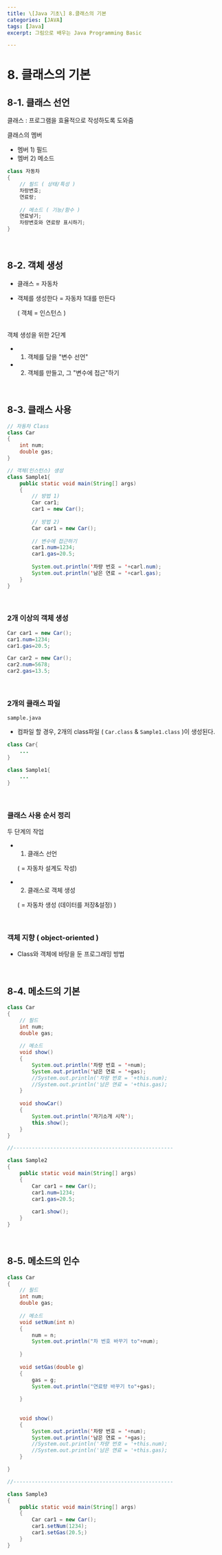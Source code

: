 ```yaml
---
title: \[Java 기초\] 8.클래스의 기본
categories: [JAVA]
tags: [Java]
excerpt: 그림으로 배우는 Java Programming Basic

---
```


<script src="https://cdn.mathjax.org/mathjax/latest/MathJax.js?config=TeX-AMS-MML_HTMLorMML" type="text/javascript"></script>

# 8. 클래스의 기본

## 8-1. 클래스 선언

클래스 : 프로그램을 효율적으로 작성하도록 도와줌

클래스의 멤버

- 멤버 1) 필드
- 멤버 2) 메소드

```java
class 자동차
{
    // 필드 ( 상태/특성 )
    차랑변호;
    연료랑;
    
    // 메소드 ( 기능/함수 )
    연료넣기;
    차량변호와 연료량 표시하기;
}
```

<br>

## 8-2. 객체 생성

- 클래스 = 자동차

- 객체를 생성한다 = 자동차 1대를 만든다

  ( 객체 = 인스턴스 )

<br>
객체 생성을 위한 2단계

- 1) 객체를 담을 "변수 선언"
- 2) 객체를 만들고, 그 "변수에 접근"하기

<br>

## 8-3. 클래스 사용

```java
// 자동차 Class
class Car
{ 
	int num;
    double gas;
}

// 객체(인스턴스) 생성
class Sample1{
    public static void main(String[] args)
    {
        // 방법 1)
        Car car1;
        car1 = new Car();
        
        // 방법 2)
        Car car1 = new Car();
        
        // 변수에 접근하기
        car1.num=1234;
        car1.gas=20.5;
        
        System.out.println('차량 번호 = '+carl.num);
        System.out.println('남은 연료 = '+carl.gas);
    }
}
```

<br>

### 2개 이상의 객체 생성

```java
Car car1 = new Car();
car1.num=1234;
car1.gas=20.5;

Car car2 = new Car();
car2.num=5678;
car2.gas=13.5;
```

<br>

### 2개의 클래스 파일

`sample.java`

- 컴파일 할 경우, 2개의 class파일 ( `Car.class` & `Sample1.class` )이 생성된다.

```java
class Car{
    ...
}

class Sample1{
    ...
}
```

<br>

### 클래스 사용 순서 정리

두 단계의 작업

- 1) 클래스 선언

  ( = 자동차 설계도 작성)

- 2) 클래스로 객체 생성

  ( = 자동차 생성 (데이터를 저장&설정) )

<br>

### 객체 지향 ( object-oriented )

- Class와 객체에 바탕을 둔 프로그래밍 방법

<br>

## 8-4. 메소드의 기본

```java
class Car
{
    // 필드
    int num;
    double gas;
    
    // 메소드
    void show()
    {
        System.out.println('차량 번호 = '+num);
        System.out.println('남은 연료 = '+gas);
        //System.out.println('차량 번호 = '+this.num);
        //System.out.println('남은 연료 = '+this.gas);
    }
    
    void showCar()
    {
        System.out.println('자기소개 시작'); 
        this.show();
    }
}

//----------------------------------------------------

class Sample2
{
    public static void main(String[] args)
    {
        Car car1 = new Car();
        car1.num=1234;
        car1.gas=20.5;
        
        car1.show();
    }
}
```

<br>

## 8-5. 메소드의 인수

```java
class Car
{
    // 필드
    int num;
    double gas;
    
    // 메소드
    void setNum(int n)
    {
        num = n;
        System.out.println("차 번호 바꾸기 to"+num);
        
    }
    
    void setGas(double g)
    {
        gas = g;
        System.out.println("연료량 바꾸기 to"+gas);
        
    }
    
    
    void show()
    {
        System.out.println('차량 번호 = '+num);
        System.out.println('남은 연료 = '+gas);
        //System.out.println('차량 번호 = '+this.num);
        //System.out.println('남은 연료 = '+this.gas);
    }

}

//----------------------------------------------------

class Sample3
{
    public static void main(String[] args)
    {
        Car car1 = new Car();
        car1.setNum(1234);
        car1.setGas(20.5;)
    }
}
```
